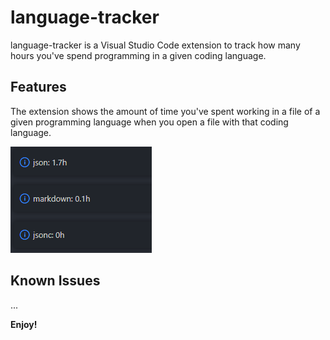 # language-tracker

language-tracker is a Visual Studio Code extension to track how many hours you've spend programming in a given coding language.

## Features
The extension shows the amount of time you've spent working in a file of a given programming language when you open a file with that coding language.

![Coding language time per file](/image1.png)

## Known Issues

...

**Enjoy!**
